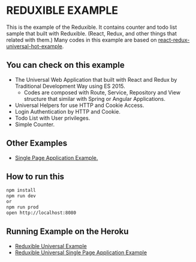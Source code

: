 # REDUXIBLE EXAMPLE

This is the example of the Reduxible. It contains counter and todo list sample that built with Reduxible. (React, Redux, and other things that related with them.) Many codes in this example are based on [react-redux-universal-hot-example](https://github.com/erikras/react-redux-universal-hot-example).

## You can check on this example

* The Universal Web Application that built with React and Redux by Traditional Development Way using ES 2015.
    * Codes are composed with Route, Service, Repository and View structure that similar with Spring or Angular Applications.
* Universal Helpers for use HTTP and Cookie Access.
* Login Authentication by HTTP and Cookie.
* Todo List with User privileges.
* Simple Counter.

## Other Examples
 
* [Single Page Application Example.](https://github.com/Pitzcarraldo/reduxible-example/tree/spa)

## How to run this

```bash
npm install
npm run dev
or
npm run prod
open http://localhost:8080
```

## Running Example on the Heroku

* [Reduxible Universal Example](http://reduxible.herokuapp.com/)
* [Reduxible Universal Single Page Application Example](http://reduxible-spa.herokuapp.com/)